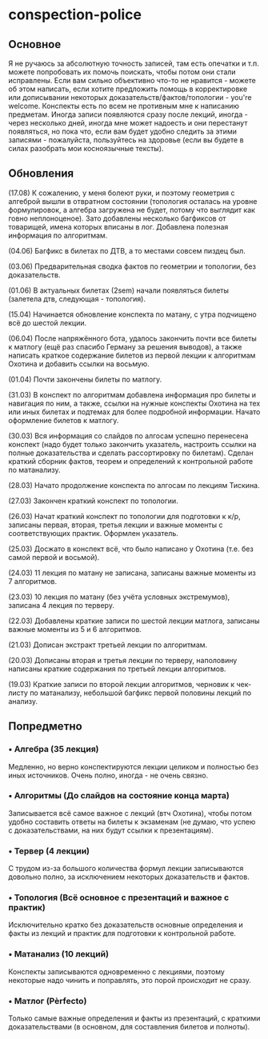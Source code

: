# conspection-police

## Основное

Я не ручаюсь за абсолютную точность записей, там есть опечатки и т.п. можете попробовать их помочь поискать,
чтобы потом они стали исправлены. Если вам сильно объективно что-то не нравится - можете об этом написать, если хотите предложить помощь в корректировке или дописывании некоторых доказательств/фактов/топологии - you're welcome. 
Конспекты есть по всем не противным мне к написанию предметам. Иногда записи
появляются сразу после лекций, иногда - через несколько дней, иногда мне может надоесть и они перестанут 
появляться, но пока что, если вам будет удобно следить за этими записями - пожалуйста, пользуйтесь на здоровье
(если вы будете в силах разобрать мои косноязычные тексты).

## Обновления

(17.08) К сожалению, у меня болеют руки, и поэтому геометрия с алгеброй вышли в отвратном состоянии (топология осталась на уровне формулировок, а алгебра загружена не будет, потому что выглядит как говно неплоноценое). Зато добавлены несколько багфиксов от товарищей, имена которых вписаны в лог. Добавлена полезная информация по алгоритмам.

(04.06) Багфикс в билетах по ДТВ, а то местами совсем пиздец был.

(03.06) Предварительная сводка фактов по геометрии и топологии, без доказательств.

(01.06) В актуальных билетах (2sem) начали появляться билеты (залетела дтв, следующая - топология).

(15.04) Начинается обновление конспекта по матану, с утра подчищено всё до шестой лекции.

(06.04) После напряжённого бота, удалось закончить почти все билеты к матлогу (ещё раз спасибо Герману за решения выводов), а также написать краткое содержание билетов из первой лекции к алгоритмам Охотина и добавить ссылки на восьмую.

(01.04) Почти закончены билеты по матлогу.

(31.03) В конспект по алгоритмам добавлена информация про билеты и навигация по ним, а также, ссылки на нужные конспекты Охотина на тех или иных билетах и подтемах для более подробной информации. Начато оформление билетов к матлогу.

(30.03) Вся информация со слайдов по алгосам успешно перенесена конспект (надо будет только закончить указатель, настроить ссылки на полные доказательства и сделать рассортировку по билетам). Сделан краткий сборник фактов, теорем и определений к контрольной работе по матанализу. 

(28.03) Начато продолжение конспекта по алгосам по лекциям Тискина.

(27.03) Закончен краткий конспект по топологии.

(26.03) Начат краткий конспект по топологии для подготовки к к/р, записаны первая, вторая, третья лекции и важные моменты с соответствующих практик. Оформлен указатель.

(25.03) Досжато в конспект всё, что было написано у Охотина (т.е. без самой первой и восьмой).

(24.03) 11 лекция по матану не записана, записаны важные моменты из 7 алгоритмов.

(23.03) 10 лекция по матану (без учёта условных экстремумов), записана 4 лекция по терверу.

(22.03) Добавлены краткие записи по шестой лекции матлога, записаны важные моменты из 5 и 6 алгоритмов.

(21.03) Дописан экстракт третьей лекции по алгоритмам. 

(20.03) Дописаны вторая и третья лекции по терверу, наполовину написаны краткие содержания по третьей лекции алгоритмов.

(19.03) Краткие записи по второй лекции алгоритмов, черновик к чек-листу по матанализу, небольшой багфикс первой половины лекций по анализу.

## Попредметно

### • Алгебра (35 лекция)

Медленно, но верно конспектируются лекции целиком и полностью без иных источников. Очень полно, иногда - не очень связно.

### • Алгоритмы (До слайдов на состояние конца марта)

Записывается всё самое важное с лекций (втч Охотина), чтобы потом удобно составить ответы на билеты к экзаменам (не думаю, что успею с доказательствами, на них будут ссылки к презентациям).

### • Тервер (4 лекции)

С трудом из-за большого количества формул лекции записываются довольно полно, за исключением некоторых доказательств и фактов.

### • Топология (Всё основное с презентаций и важное с практик)

Исключительно кратко без доказательств основные определения и факты из лекций и практик для подготовки к контрольной работе.

### • Матанализ (10 лекций)

Конспекты записываются одновременно с лекциями, поэтому некоторые надо чинить и поправлять, это порой происходит не сразу.

### • Матлог (Pèrfecto)

Только самые важные определения и факты из презентаций, с краткими доказательствами (в основном, для составления билетов и полноты).
